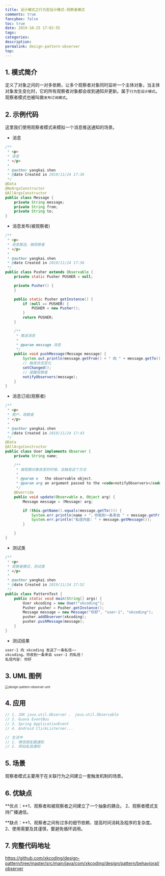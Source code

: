 ```yaml
---
title: 设计模式之行为型设计模式-观察者模式
comments: true
fancybox: false
toc: true
date: 2019-10-25 17:02:55
tags:
categories:
description:
permalink: design-pattern-observer
top:
---
```

## 1. 模式简介

定义了对象之间的一对多依赖，让多个观察者对象同时监听一个主体对象，当主体对象发生变化时，它的所有观察者对象都会收到通知并更新。属于`行为型设计模式`。观察者模式也被叫做`发布订阅模式`。

<!--more-->

## 2. 示例代码

这里我们使用观察者模式来模拟一个消息推送通知的场景。

- 消息

```java
/**
 * <p>
 * 消息
 * </p>
 *
 * @author yangkai.shen
 * @date Created in 2019/11/24 17:36
 */
@Data
@NoArgsConstructor
@AllArgsConstructor
public class Message {
    private String message;
    private String from;
    private String to;
}
```

- 消息发布(被观察者)

```java
/**
 * <p>
 * 消息推送，被观察者
 * </p>
 *
 * @author yangkai.shen
 * @date Created in 2019/11/24 17:36
 */
public class Pusher extends Observable {
    private static Pusher PUSHER = null;

    private Pusher() {
    }

    public static Pusher getInstance() {
        if (null == PUSHER) {
            PUSHER = new Pusher();
        }
        return PUSHER;
    }

    /**
     * 推送消息
     *
     * @param message 消息
     */
    public void pushMessage(Message message) {
        System.out.println(message.getFrom() + " 向 " + message.getTo() + " 发送了一条私信~~");
        // 触发状态变化
        setChanged();
        // 提醒观察者
        notifyObservers(message);
    }
}
```

- 消息订阅(观察者)

```java
/**
 * <p>
 * 用户，观察者
 * </p>
 *
 * @author yangkai.shen
 * @date Created in 2019/11/24 17:43
 */
@Data
@AllArgsConstructor
public class User implements Observer {
    private String name;

    /**
     * 被观察对象改变的时候，会触发这个方法
     *
     * @param o   the observable object.
     * @param arg an argument passed to the <code>notifyObservers</code>
     */
    @Override
    public void update(Observable o, Object arg) {
        Message message = (Message) arg;

        if (this.getName().equals(message.getTo())) {
            System.err.println(name + "，你收到一条来自 " + message.getFrom() + " 的私信！");
            System.err.println("私信内容: " + message.getMessage());
        }

    }
}
```

- 测试类

```java
/**
 * <p>
 * 观察者模式，测试类
 * </p>
 *
 * @author yangkai.shen
 * @date Created in 2019/11/24 17:52
 */
public class PatternTest {
    public static void main(String[] args) {
        User xkcoding = new User("xkcoding");
        Pusher pusher = Pusher.getInstance();
        Message message = new Message("你好", "user-1", "xkcoding");
        pusher.addObserver(xkcoding);
        pusher.pushMessage(message);
    }
}
```

- 测试结果

```bash
user-1 向 xkcoding 发送了一条私信~~
xkcoding，你收到一条来自 user-1 的私信！
私信内容: 你好
```

## 3. UML 图例

<img src="https://static.xkcoding.com/blog/2019-12-09-design-pattern-observer-uml.png" alt="design-pattern-observer-uml" style="zoom:70%;" />

## 4. 应用

```java
// 1. JDK java.util.Observer 、 java.util.Observable
// 2. Guava EventBus
// 3. Spring ApplicationEvent
// 4. Android ClickListerner...

// 生活中
// 1. 微信朋友圈通知
// 2. 网站私信通知
```

## 5. 场景

观察者模式主要用于在关联行为之间建立一套触发机制的场景。

## 6. 优缺点

**优点：**1、观察者和被观察者之间建立了一个抽象的耦合。 2、观察者模式支持广播通信。

**缺点：**1、观察者之间有过多的细节依赖、提高时间消耗及程序的复杂度。2、使用需要及其谨慎，要避免循环调用。

## 7. 完整代码地址

https://github.com/xkcoding/design-pattern/tree/master/src/main/java/com/xkcoding/design/pattern/behavioral/observer

